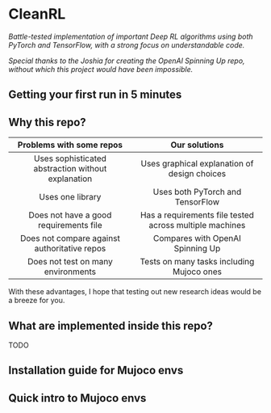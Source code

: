 # CleanRL

*Battle-tested implementation of important Deep RL algorithms using both PyTorch and TensorFlow, with a strong focus on understandable code.*

*Special thanks to the Joshia for creating the OpenAI Spinning Up repo, without which this project would have been impossible.*

## Getting your first run in 5 minutes

## Why this repo?

|              Problems with some repos              |                 Our solutions                |
|:--------------------------------------------------:|:--------------------------------------------:|
| Uses sophisticated abstraction without explanation | Uses graphical explanation of design choices |
|                  Uses one library                  |       Uses both PyTorch and TensorFlow       |
| Does not have a good requirements file             | Has a requirements file tested across multiple machines |
|    Does not compare against authoritative repos    |       Compares with OpenAI Spinning Up       |
|         Does not test on many environments         |   Tests on many tasks including Mujoco ones  |

With these advantages, I hope that testing out new research ideas would be a breeze for you. 

## What are implemented inside this repo?

TODO

## Installation guide for Mujoco envs

## Quick intro to Mujoco envs
